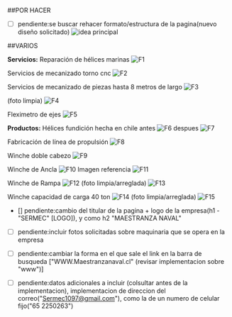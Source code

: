 ##POR HACER
* [ ] pendiente:se buscar rehacer formato/estructura de la pagina(nuevo diseño solicitado)
![idea principal](./image/nuevo_formato.jpg)

##VARIOS

**Servicios:** 
Reparación de hélices marinas 
![F1](./image/Pasted%20image%20(0).png)

Servicios de mecanizado torno cnc 
![F2](./image/Pasted%20image%20(2).png)

Servicios de mecanizado de piezas hasta 8 metros de largo
![F3](./image/Pasted%20image%20(1).png)

(foto limpia)
![F4](./image/Pasted%20image%20(0).png)

Fleximetro de ejes
![F5](./image/Pasted%20image%20(3).png)

**Productos:**
Hélices fundición hecha en chile
antes
![F6](./image/Pasted%20image%20(4).png)
despues
![F7](./image/Pasted%20image%20(5).png)


Fabricación de línea de propulsión
![F8](./image/Pasted%20image%20(6).png)

Winche doble cabezo
![F9](./image/Pasted%20image%20(7).png)

Winche de Ancla
![F10](./image/Pasted%20image%20(8).png)
Imagen referencia
![F11](./image/Pasted%20image%20(9).png)

Winche de Rampa
![F12](./image/Pasted%20image%20(10).png)
(foto limpia/arreglada)
![F13](./image/Pasted%20image%20(11).png)

Winche capacidad de carga 40 ton
![F14](./image/Pasted%20image%20(12).png)
(foto limpia/arreglada)
![F15](./image/Pasted%20image%20(13).png)



* [] pendiente:cambio del titular de la pagina + logo de la empresa(h1 - "SERMEC" [LOGO]), y como h2 "MAESTRANZA NAVAL"

* [ ] pendiente:incluir fotos solicitadas sobre maquinaria que se opera en la empresa

* [ ] pendiente:cambiar la forma en el que sale el link en la barra de busqueda ["WWW.Maestranzanaval.cl" (revisar implementacion sobre "www")]

* [ ] pendiente:datos adicionales a incluir (colsultar antes de la implementacion), implementacion de direccion del correo("Sermec1097@gmail.com"), 
como la de un numero de celular fijo("65 2250263")


